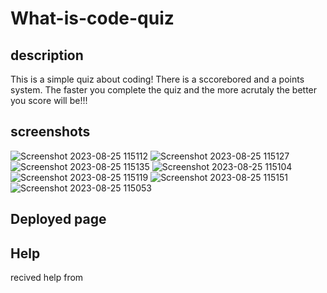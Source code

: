# What-is-code-quiz

## description 
This is a simple quiz about coding! There is a sccorebored and a points system. The faster you complete the quiz and the more acrutaly the better you score will be!!!

## screenshots
![Screenshot 2023-08-25 115112](https://github.com/Trevis-Williams/What-is-code-quiz/assets/135195221/a9c7f752-7619-4f89-955e-04f0fa3eb0ea)
![Screenshot 2023-08-25 115127](https://github.com/Trevis-Williams/What-is-code-quiz/assets/135195221/3d9bb93c-335c-4805-a704-0f6ff21567de)
![Screenshot 2023-08-25 115135](https://github.com/Trevis-Williams/What-is-code-quiz/assets/135195221/5a71750b-0cab-4088-888d-c726934e64c1)
![Screenshot 2023-08-25 115104](https://github.com/Trevis-Williams/What-is-code-quiz/assets/135195221/59f6bd66-eccb-4a21-bab5-03c67051b4c4)
![Screenshot 2023-08-25 115119](https://github.com/Trevis-Williams/What-is-code-quiz/assets/135195221/d7b7645d-83d7-40b3-9bbd-6c9324a46887)
![Screenshot 2023-08-25 115151](https://github.com/Trevis-Williams/What-is-code-quiz/assets/135195221/227ef81a-921e-498a-b1a2-da5f884c9c81)
![Screenshot 2023-08-25 115053](https://github.com/Trevis-Williams/What-is-code-quiz/assets/135195221/06863477-11d1-47b5-b197-0b5ef15e6ae1)

## Deployed page


  ## Help
  recived help from 

